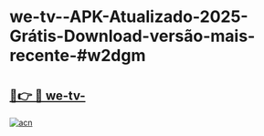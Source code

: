 # we-tv--APK-Atualizado-2025-Grátis-Download-versão-mais-recente-#w2dgm

# <h2><a href="https://ainizakaria.my?title=we-tv-&ref=24M">🔗👉 🔴 we-tv-</a></h2>

[![acn](https://github.com/user-attachments/assets/0f9c940e-d8b0-45ae-aac7-cd30a18b3e1c)](https://ainizakaria.my?title=we-tv-&ref=24M)


